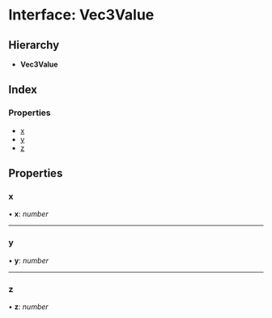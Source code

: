 
# Interface: Vec3Value

## Hierarchy

* **Vec3Value**

## Index

### Properties

* [x](/api/interfaces/vec3value#x)
* [y](/api/interfaces/vec3value#y)
* [z](/api/interfaces/vec3value#z)

## Properties

###  x

• **x**: *number*

___

###  y

• **y**: *number*

___

###  z

• **z**: *number*
